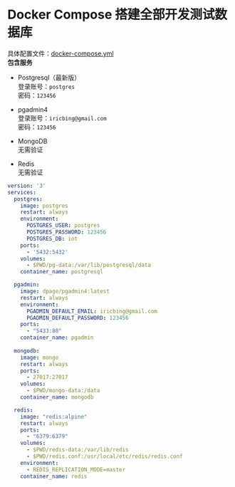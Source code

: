 # Docker Compose 搭建全部开发测试数据库
具体配置文件：[docker-compose.yml](assets/files/docker-compose.yml) <br />
**包含服务**
- Postgresql（最新版） <br />
登录账号：`postgres` <br />
密码：`123456`

- pgadmin4 <br />
登录账号：`iricbing@gmail.com` <br />
密码：`123456`

- MongoDB <br />
无需验证

- Redis <br />
无需验证

```yml
version: '3'
services:
  postgres:
    image: postgres
    restart: always
    environment:
      POSTGRES_USER: postgres
      POSTGRES_PASSWORD: 123456
      POSTGRES_DB: iot
    ports:
      - '5432:5432'
    volumes:
      - $PWD/pg-data:/var/lib/postgresql/data
    container_name: postgresql

  pgadmin:
    image: dpage/pgadmin4:latest
    restart: always
    environment: 
      PGADMIN_DEFAULT_EMAIL: iricbing@gmail.com
      PGADMIN_DEFAULT_PASSWORD: 123456
    ports:
      - "5433:80"
    container_name: pgadmin
      
  mongodb:
    image: mongo
    restart: always
    ports:
      - 27017:27017
    volumes:
      - $PWD/mongo-data:/data
    container_name: mongodb

  redis:
    image: "redis:alpine"
    restart: always
    ports:
      - "6379:6379"
    volumes:
      - $PWD/redis-data:/var/lib/redis
      - $PWD/redis.conf:/usr/local/etc/redis/redis.conf
    environment:
      - REDIS_REPLICATION_MODE=master
    container_name: redis

```